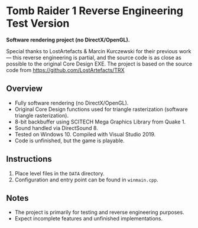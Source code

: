 # Tomb Raider 1 Reverse Engineering Test Version

**Software rendering project (no DirectX/OpenGL).**

Special thanks to LostArtefacts & Marcin Kurczewski for their previous work — this reverse engineering is partial, and the source code is as close as possible to the original Core Design EXE. The project is based on the source code from <a href="https://github.com/LostArtefacts/TRX">https://github.com/LostArtefacts/TRX</a>

## Overview

- Fully software rendering (no DirectX/OpenGL).  
- Original Core Design functions used for triangle rasterization (software triangle rasterization).  
- 8-bit backbuffer using SCITECH Mega Graphics Library from Quake 1.  
- Sound handled via DirectSound 8.  
- Tested on Windows 10. Compiled with Visual Studio 2019.  
- Code is unfinished, but the game is playable.

## Instructions

1. Place level files in the `DATA` directory.  
2. Configuration and entry point can be found in `winmain.cpp`.

## Notes

- The project is primarily for testing and reverse engineering purposes.  
- Expect incomplete features and unfinished implementations.  
